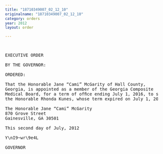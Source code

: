 ```yaml
---
title: "18710349007_02_12_10"
originalname: "18710349007_02_12_10"
category: orders
year: 2012
layout: order

---
```

<pre>
 

EXECUTIVE ORDER

BY THE GOVERNOR:

ORDERED:

That the Honorable Jane “Cami” McGarity of Hall County,
Georgia, is appointed as a member of the Georgia Composite
Medical Board, for a term of ofﬁce ending July 1, 2016, to succeed
the Honorable Rhonda Kunes, whose term expired on July 1, 2012.

The Honorable Jane “Cami” McGarity
870 Grove Street
Gainesville, GA 30501

This second day of July, 2012

Y\nI9~wr\9e4L

GOVERNOR

</pre>
